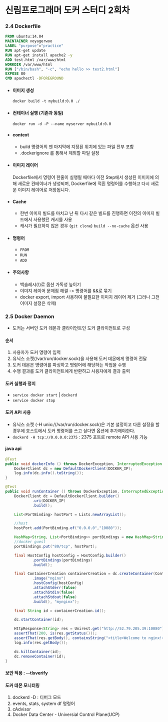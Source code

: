# 신림프로그래머 도커 스터디 2회차

### 2.4 Dockerfile
```Dockerfile
FROM ubuntu:14.04
MAINTAINER voyagerwoo
LABEL "purpose"="practice"
RUN apt-get update
RUN apt-get install apache2 -y
ADD test.html /var/www/html
WORKDIR /var/www/html
RUN ["/bin/bash", "-c", "echo hello >> test2.html"]
EXPOSE 80
CMD apachectl -DFOREGROUND
```

- #### 이미지 생성
  `docker build -t mybuild:0.0 ./`
- #### 컨테이너 실행 (기존과 동일)
  `docker run -d -P --name myserver mybuild:0.0`
- #### context
  - build 명령어의 맨 마지막에 지정된 위치에 있는 파일 전부 포함
  - .dockerignore 를 통해서 제외할 파일 설정
- #### 이미지 레이어
  Dockerfile에서 명령어 한줄이 실행될 때마다 이전 Step에서 생성된 이미지에 의해 새로운 컨테이너가 생성되며, Dockerfile에 적흰 명령어를 수행하고 다시 새로운 이미지 레이어로 저장됩니다.
- #### Cache
  - 한번 이미지 빌드를 마치고 난 뒤 다시 같은 빌드를 진행하면 이전의 이미지 빌드에서 사용했던 캐시를 사용
  - 캐시가 필요하지 않은 경우 (`git clone`) `build --no-cache` 옵션 사용
- #### 명령어
  - `FROM`
  - `RUN`
  - `ADD`

- #### 주의사항
  - 백슬레시(\\)로 옵션 가독성 높이기
  - 이미지 레이어 문제점 해결 -> 명령어를 &&로 묶기
  - docker export, import 사용하여 불필요한 이미지 레이어 제거 (그러나 그전 이미지 설정은 삭제)



### 2.5 Docker Daemon
- 도커는 서버인 도커 데몬과 클라이언트인 도커 클라이언트로 구성
#### 순서
1. 사용자가 도커 명령어 입력
2. 유닉스 소켓(/var/run/docker.sock)을 사용해 도커 데몬에게 명령어 전달
3. 도커 데몬은 명령어를 파싱하고 명령어에 해당하는 작업을 수행
4. 수행 결과를 도커 클라이언트에게 반환하고 사용자에게 결과 출력

#### 도커 실행과 정지
- `service docker start` | `dockerd`
- `service docker stop`

#### 도커 API 사용
- 유닉스 소켓 (-H unix:///var/run/docker.sock)은 기본 설정이고 다른 설정을 할 경우에 호스트에서 도커 명령어를 쓰고 싶다면 옵션에 추가해야한다.
- `dockerd -H tcp://0.0.0.0:2375` : 2375 포트로 remote API 사용 가능

#### java api
```java
@Test
public void dockerInfo () throws DockerException, InterruptedException {
    DockerClient dc = new DefaultDockerClient(DOCKER_IP);
    log.info(dc.info().toString());
}

@Test
public void runContainer () throws DockerException, InterruptedException, UnirestException {
    DockerClient dc = DefaultDockerClient.builder()
            .uri(DOCKER_IP)
            .build();

    List<PortBinding> hostPort = Lists.newArrayList();

    //host
    hostPort.add(PortBinding.of("0.0.0.0","10080"));

    HashMap<String, List<PortBinding>> portBindings = new HashMap<String, List<PortBinding>>();
    //docker guest
    portBindings.put("80/tcp", hostPort);

    final HostConfig hostConfig = HostConfig.builder()
            .portBindings(portBindings)
            .build();

    final ContainerCreation containerCreation = dc.createContainer(ContainerConfig.builder()
            .image("nginx")
            .hostConfig(hostConfig)
            .attachStderr(false)
            .attachStdin(false)
            .attachStdout(false)
            .build(), "mynginx");

    final String id = containerCreation.id();

    dc.startContainer(id);

    HttpResponse<String> res = Unirest.get("http://52.79.205.39:10080").asString();
    assertThat(200, is(res.getStatus()));
    assertThat(res.getBody(), containsString("<title>Welcome to nginx!</title>"));
    log.info(res.getBody());

    dc.killContainer(id);
    dc.removeContainer(id);
}
```

#### 보안 적용 : --tlsverify


#### 도커 데몬 모니터링

1. dockerd -D : 디버그 모드
2. events, stats, system df 명령어
3. cAdvisor
4. Docker Data Center - Universial Control Plane(UCP)
